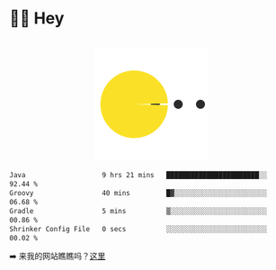 
# 👋🏻 Hey
<div align="center">
	<br>
	<img src="https://raw.githubusercontent.com/Aniket965/Aniket965/master/pacman.svg?sanitize=true" width="200" height="200">
	<br>
</div>

<!--START_SECTION:waka-->

```text
Java                   9 hrs 21 mins   ███████████████████████░░   92.44 %
Groovy                 40 mins         █▓░░░░░░░░░░░░░░░░░░░░░░░   06.68 %
Gradle                 5 mins          ▒░░░░░░░░░░░░░░░░░░░░░░░░   00.86 %
Shrinker Config File   0 secs          ░░░░░░░░░░░░░░░░░░░░░░░░░   00.02 %
```

<!--END_SECTION:waka-->

 ➡️  来我的网站瞧瞧吗？[这里](https://www.shaolongfei.com)
